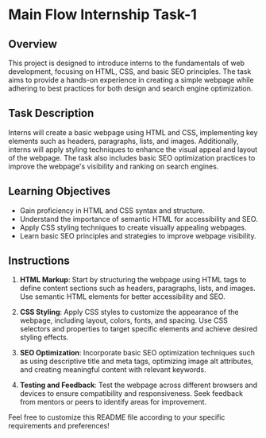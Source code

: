 

# Main Flow Internship Task-1

## Overview
This project is designed to introduce interns to the fundamentals of web development, focusing on HTML, CSS, and basic SEO principles. The task aims to provide a hands-on experience in creating a simple webpage while adhering to best practices for both design and search engine optimization.

## Task Description
Interns will create a basic webpage using HTML and CSS, implementing key elements such as headers, paragraphs, lists, and images. Additionally, interns will apply styling techniques to enhance the visual appeal and layout of the webpage. The task also includes basic SEO optimization practices to improve the webpage's visibility and ranking on search engines.

## Learning Objectives
- Gain proficiency in HTML and CSS syntax and structure.
- Understand the importance of semantic HTML for accessibility and SEO.
- Apply CSS styling techniques to create visually appealing webpages.
- Learn basic SEO principles and strategies to improve webpage visibility.

## Instructions
1. **HTML Markup**: Start by structuring the webpage using HTML tags to define content sections such as headers, paragraphs, lists, and images. Use semantic HTML elements for better accessibility and SEO.
   
2. **CSS Styling**: Apply CSS styles to customize the appearance of the webpage, including layout, colors, fonts, and spacing. Use CSS selectors and properties to target specific elements and achieve desired styling effects.
   
3. **SEO Optimization**: Incorporate basic SEO optimization techniques such as using descriptive title and meta tags, optimizing image alt attributes, and creating meaningful content with relevant keywords.
   
4. **Testing and Feedback**: Test the webpage across different browsers and devices to ensure compatibility and responsiveness. Seek feedback from mentors or peers to identify areas for improvement.


Feel free to customize this README file according to your specific requirements and preferences!
